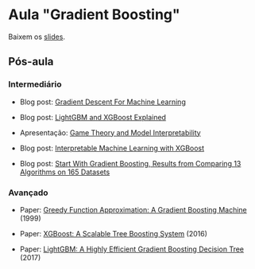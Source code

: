 # Aula "Gradient Boosting"

Baixem os [slides](https://docs.google.com/presentation/d/1Grj3ilehhAwK1UKYwQPh6C3E05YO51KiiHtyMjOdxgI/edit?usp=sharing).

## Pós-aula

### Intermediário

- Blog post: [Gradient Descent For Machine Learning](https://machinelearningmastery.com/gradient-descent-for-machine-learning)

- Blog post: [LightGBM and XGBoost Explained](http://mlexplained.com/2018/01/05/lightgbm-and-xgboost-explained)

- Apresentação: [Game Theory and Model Interpretability](https://docs.google.com/presentation/d/1Rw2MWZSjIWnGYX0A4EIN_zj6sZaPyilQol63Xn8cn5Y/edit?usp=sharing)

- Blog post: [Interpretable Machine Learning with XGBoost](https://towardsdatascience.com/interpretable-machine-learning-with-xgboost-9ec80d148d27)

- Blog post: [Start With Gradient Boosting, Results from Comparing 13 Algorithms on 165 Datasets](https://machinelearningmastery.com/start-with-gradient-boosting)

### Avançado

- Paper: [Greedy Function Approximation: A Gradient Boosting Machine](https://statweb.stanford.edu/~jhf/ftp/trebst.pdf) (1999)

- Paper: [XGBoost: A Scalable Tree Boosting System](https://www.kdd.org/kdd2016/papers/files/rfp0697-chenAemb.pdf) (2016)

- Paper: [LightGBM: A Highly Efficient Gradient Boosting
Decision Tree](https://papers.nips.cc/paper/6907-lightgbm-a-highly-efficient-gradient-boosting-decision-tree.pdf) (2017)
